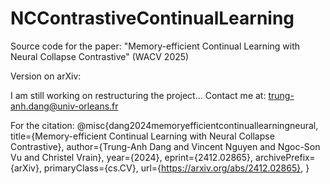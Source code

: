 # NCContrastiveContinualLearning
Source code for the paper: "Memory-efficient Continual Learning with Neural Collapse Contrastive" (WACV 2025)

Version on arXiv: [](https://www.arxiv.org/abs/2412.02865)

I am still working on restructuring the project...
Contact me at: trung-anh.dang@univ-orleans.fr


For the citation:
@misc{dang2024memoryefficientcontinuallearningneural,
      title={Memory-efficient Continual Learning with Neural Collapse Contrastive}, 
      author={Trung-Anh Dang and Vincent Nguyen and Ngoc-Son Vu and Christel Vrain},
      year={2024},
      eprint={2412.02865},
      archivePrefix={arXiv},
      primaryClass={cs.CV},
      url={https://arxiv.org/abs/2412.02865}, 
}
